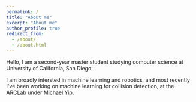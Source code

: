 ```yaml
---
permalink: /
title: "About me"
excerpt: "About me"
author_profile: true
redirect_from: 
  - /about/
  - /about.html
---
```


Hello, I am a second-year master student studying computer science at University of California, San Diego. 

I am broadly intersted in machine learning and robotics, and most recently I've been working on machine learning for collision detection, at the [ARCLab](https://sites.google.com/site/ucsdarclab/) under [Michael Yip](https://sites.google.com/site/mikeyip1/).
